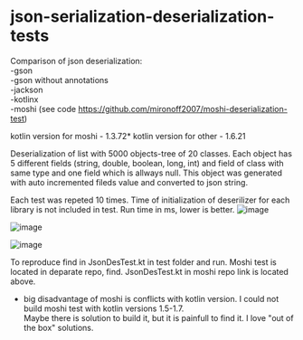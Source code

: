# json-serialization-deserialization-tests

Comparison of json deserialization:
  <br />-gson
  <br />-gson without annotations
  <br />-jackson 
  <br />-kotlinx
  <br />-moshi (see code https://github.com/mironoff2007/moshi-deserialization-test)
  
kotlin version for moshi - 1.3.72*
kotlin version for other - 1.6.21

  Deserialization of list with 5000 objects-tree of 20 classes. Each object has 5 different fields (string,  double,  boolean, long, int) and field of class with same type and one field which is allways null.
  This object was generated with auto incremented fileds value and converted to json string. 
  
  Each test was repeted 10 times. 
  Time of initialization of deserilizer for each library is not included in test. 
  Run time in ms,  lower is better. 
![image](https://user-images.githubusercontent.com/18057056/188313381-e142388e-f03c-4657-bbb9-6d0327b97b91.png)

![image](https://user-images.githubusercontent.com/18057056/188313395-22cbdfca-27df-49a2-adde-9038e6259399.png)

![image](https://user-images.githubusercontent.com/18057056/188313406-da14eb1b-0f20-4ae3-8140-2e7070420c89.png)

To reproduce find in JsonDesTest.kt in test folder and run. Moshi test is located in deparate repo,  find. 
JsonDesTest.kt in moshi repo link is located above. 

* big disadvantage of moshi is conflicts with kotlin version. I could not build moshi test with kotlin versions 1.5-1.7.  
Maybe there is solution to build it,  but it is painfull to find it.  I love "out of the box" solutions.
 
